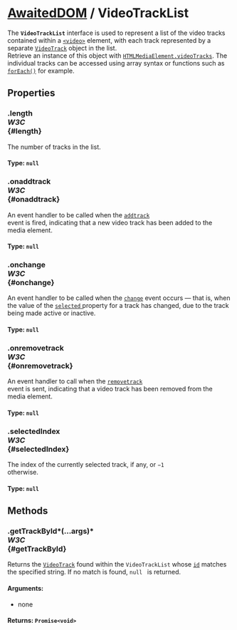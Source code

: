 # [AwaitedDOM](/docs/basic-interfaces/awaited-dom) <span>/</span> VideoTrackList

<div class='overview'><span class="seoSummary">The <strong><code>VideoTrackList</code></strong> interface is used to represent a list of the video tracks contained within a <a href="/en-US/docs/Web/HTML/Element/video" title="The&nbsp;HTML Video element&nbsp;(<video>) embeds a media player which supports video playback into the document.&nbsp;You can use&nbsp;<video>&nbsp;for audio content as well, but the <audio> element may provide a more appropriate user experience."><code>&lt;video&gt;</code></a> element, with each track represented by a separate <a href="/en-US/docs/Web/API/VideoTrack" title="The VideoTrack interface represents a single video track from a <video> element."><code>VideoTrack</code></a> object in the list.</span></div>

<div class='overview'>Retrieve an instance of this object with <a href="/en-US/docs/Web/API/HTMLMediaElement/videoTracks" title="The read-only videoTracks property on HTMLMediaElement objects returns a VideoTrackList object listing all of the VideoTrack objects representing the media element's video tracks."><code>HTMLMediaElement.videoTracks</code></a>. The individual tracks can be accessed using array syntax or functions such as <a href="/en-US/docs/Web/JavaScript/Reference/Global_Objects/Array/forEach" title="The forEach() method executes a provided function once for each array element."><code>forEach()</code></a> for example.</div>

## Properties

### .length <div class="specs"><i>W3C</i></div> {#length}

The number of tracks in the list.

#### **Type**: `null`

### .onaddtrack <div class="specs"><i>W3C</i></div> {#onaddtrack}

An event handler to be called when the <code><a href="/en-US/docs/Web/Events/addtrack" title="/en-US/docs/Web/Events/addtrack">addtrack</a>
</code> event is fired, indicating that a new video track has been added to the media element.

#### **Type**: `null`

### .onchange <div class="specs"><i>W3C</i></div> {#onchange}

An event handler to be called when the <code><a href="/en-US/docs/Web/Events/change" title="/en-US/docs/Web/Events/change">change</a></code> event occurs —&nbsp;that is, when the value of the <a href="/en-US/docs/Web/API/VideoTrack/selected" title="The VideoTrack property selected controls whether or not a particular video track is active."><code>selected</code>
</a> property for a track has changed, due to the track being made active or inactive.

#### **Type**: `null`

### .onremovetrack <div class="specs"><i>W3C</i></div> {#onremovetrack}

An event handler to call when the <code><a href="/en-US/docs/Web/Events/removetrack" title="/en-US/docs/Web/Events/removetrack">removetrack</a>
</code> event is sent, indicating that a video track has been removed from the media element.

#### **Type**: `null`

### .selectedIndex <div class="specs"><i>W3C</i></div> {#selectedIndex}

The index of the currently selected track, if any, or <code>−1
</code> otherwise.

#### **Type**: `null`

## Methods

### .getTrackById*(...args)* <div class="specs"><i>W3C</i></div> {#getTrackById}

Returns the <a href="/en-US/docs/Web/API/VideoTrack" title="The VideoTrack interface represents a single video track from a <video> element."><code>VideoTrack</code></a> found within the <code>VideoTrackList</code> whose <a href="/en-US/docs/Web/API/VideoTrack/id" title="The id property contains a string which uniquely identifies the track represented by the VideoTrack."><code>id</code></a> matches the specified string. If no match is found, <code>null
</code> is returned.

#### **Arguments**:


 - none

#### **Returns**: `Promise<void>`
